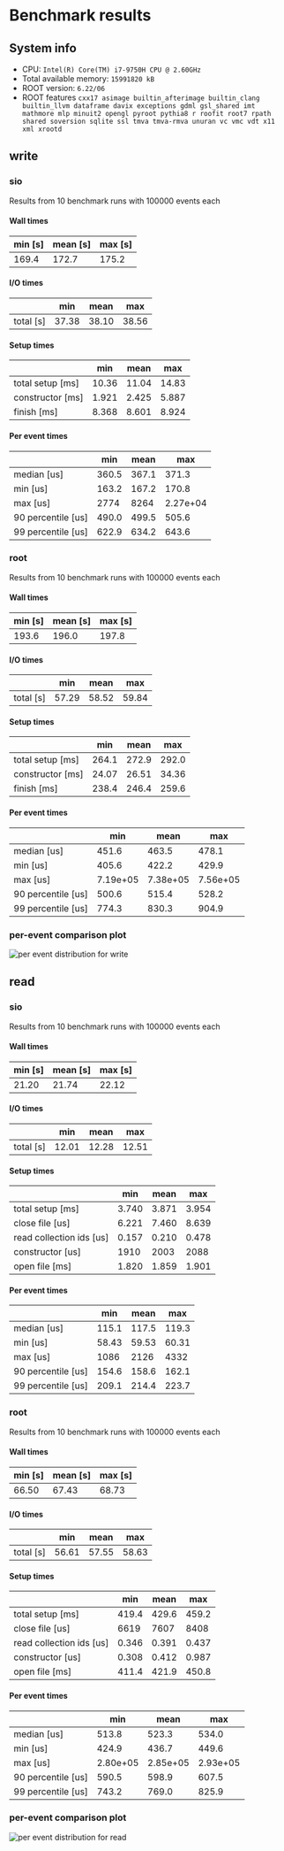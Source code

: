 # Benchmark results
## System info
- CPU: `Intel(R) Core(TM) i7-9750H CPU @ 2.60GHz`
- Total available memory: `15991820 kB`
- ROOT version: `6.22/06`
- ROOT features `cxx17 asimage builtin_afterimage builtin_clang builtin_llvm dataframe davix exceptions gdml gsl_shared imt mathmore mlp minuit2 opengl pyroot pythia8 r roofit root7 rpath shared soversion sqlite ssl tmva tmva-rmva unuran vc vmc vdt x11 xml xrootd`

## write

### sio
Results from 10 benchmark runs with 100000 events each

#### Wall times
| min [s]  | mean [s] |  max [s] |
|----------|----------|----------|
|    169.4 |    172.7 |    175.2 |

#### I/O times
|                          |   min    |   mean   |   max    |
|--------------------------|----------|----------|----------|
| total [s]                |    37.38 |    38.10 |    38.56 |
#### Setup times
|                          |   min    |   mean   |   max    |
|--------------------------|----------|----------|----------|
| total setup [ms]         |    10.36 |    11.04 |    14.83 |
| constructor [ms]         |    1.921 |    2.425 |    5.887 |
| finish [ms]              |    8.368 |    8.601 |    8.924 |
#### Per event times
|                          |   min    |   mean   |   max    |
|--------------------------|----------|----------|----------|
| median [us]              |    360.5 |    367.1 |    371.3 |
| min [us]                 |    163.2 |    167.2 |    170.8 |
| max [us]                 |     2774 |     8264 | 2.27e+04 |
| 90 percentile [us]       |    490.0 |    499.5 |    505.6 |
| 99 percentile [us]       |    622.9 |    634.2 |    643.6 |

### root
Results from 10 benchmark runs with 100000 events each

#### Wall times
| min [s]  | mean [s] |  max [s] |
|----------|----------|----------|
|    193.6 |    196.0 |    197.8 |

#### I/O times
|                          |   min    |   mean   |   max    |
|--------------------------|----------|----------|----------|
| total [s]                |    57.29 |    58.52 |    59.84 |
#### Setup times
|                          |   min    |   mean   |   max    |
|--------------------------|----------|----------|----------|
| total setup [ms]         |    264.1 |    272.9 |    292.0 |
| constructor [ms]         |    24.07 |    26.51 |    34.36 |
| finish [ms]              |    238.4 |    246.4 |    259.6 |
#### Per event times
|                          |   min    |   mean   |   max    |
|--------------------------|----------|----------|----------|
| median [us]              |    451.6 |    463.5 |    478.1 |
| min [us]                 |    405.6 |    422.2 |    429.9 |
| max [us]                 | 7.19e+05 | 7.38e+05 | 7.56e+05 |
| 90 percentile [us]       |    500.6 |    515.4 |    528.2 |
| 99 percentile [us]       |    774.3 |    830.3 |    904.9 |

### per-event comparison plot

![per event distribution for write](per_event_write.png)

## read

### sio
Results from 10 benchmark runs with 100000 events each

#### Wall times
| min [s]  | mean [s] |  max [s] |
|----------|----------|----------|
|    21.20 |    21.74 |    22.12 |

#### I/O times
|                          |   min    |   mean   |   max    |
|--------------------------|----------|----------|----------|
| total [s]                |    12.01 |    12.28 |    12.51 |
#### Setup times
|                          |   min    |   mean   |   max    |
|--------------------------|----------|----------|----------|
| total setup [ms]         |    3.740 |    3.871 |    3.954 |
| close file [us]          |    6.221 |    7.460 |    8.639 |
| read collection ids [us] |    0.157 |    0.210 |    0.478 |
| constructor [us]         |     1910 |     2003 |     2088 |
| open file [ms]           |    1.820 |    1.859 |    1.901 |
#### Per event times
|                          |   min    |   mean   |   max    |
|--------------------------|----------|----------|----------|
| median [us]              |    115.1 |    117.5 |    119.3 |
| min [us]                 |    58.43 |    59.53 |    60.31 |
| max [us]                 |     1086 |     2126 |     4332 |
| 90 percentile [us]       |    154.6 |    158.6 |    162.1 |
| 99 percentile [us]       |    209.1 |    214.4 |    223.7 |

### root
Results from 10 benchmark runs with 100000 events each

#### Wall times
| min [s]  | mean [s] |  max [s] |
|----------|----------|----------|
|    66.50 |    67.43 |    68.73 |

#### I/O times
|                          |   min    |   mean   |   max    |
|--------------------------|----------|----------|----------|
| total [s]                |    56.61 |    57.55 |    58.63 |
#### Setup times
|                          |   min    |   mean   |   max    |
|--------------------------|----------|----------|----------|
| total setup [ms]         |    419.4 |    429.6 |    459.2 |
| close file [us]          |     6619 |     7607 |     8408 |
| read collection ids [us] |    0.346 |    0.391 |    0.437 |
| constructor [us]         |    0.308 |    0.412 |    0.987 |
| open file [ms]           |    411.4 |    421.9 |    450.8 |
#### Per event times
|                          |   min    |   mean   |   max    |
|--------------------------|----------|----------|----------|
| median [us]              |    513.8 |    523.3 |    534.0 |
| min [us]                 |    424.9 |    436.7 |    449.6 |
| max [us]                 | 2.80e+05 | 2.85e+05 | 2.93e+05 |
| 90 percentile [us]       |    590.5 |    598.9 |    607.5 |
| 99 percentile [us]       |    743.2 |    769.0 |    825.9 |

### per-event comparison plot

![per event distribution for read](per_event_read.png)
